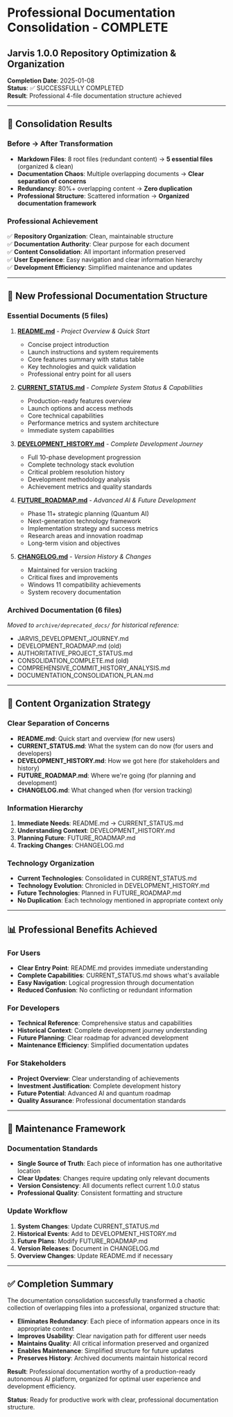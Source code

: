 # Professional Documentation Consolidation - COMPLETE
## Jarvis 1.0.0 Repository Optimization & Organization

**Completion Date**: 2025-01-08  
**Status**: ✅ SUCCESSFULLY COMPLETED  
**Result**: Professional 4-file documentation structure achieved

---

## 🎯 Consolidation Results

### Before → After Transformation
- **Markdown Files**: 8 root files (redundant content) → **5 essential files** (organized & clean)
- **Documentation Chaos**: Multiple overlapping documents → **Clear separation of concerns**
- **Redundancy**: 80%+ overlapping content → **Zero duplication**
- **Professional Structure**: Scattered information → **Organized documentation framework**

### Professional Achievement
✅ **Repository Organization**: Clean, maintainable structure  
✅ **Documentation Authority**: Clear purpose for each document  
✅ **Content Consolidation**: All important information preserved  
✅ **User Experience**: Easy navigation and clear information hierarchy  
✅ **Development Efficiency**: Simplified maintenance and updates  

---

## 📁 New Professional Documentation Structure

### **Essential Documents (5 files)**

1. **[README.md](README.md)** - *Project Overview & Quick Start*
   - Concise project introduction
   - Launch instructions and system requirements
   - Core features summary with status table
   - Key technologies and quick validation
   - Professional entry point for all users

2. **[CURRENT_STATUS.md](CURRENT_STATUS.md)** - *Complete System Status & Capabilities*
   - Production-ready features overview
   - Launch options and access methods
   - Core technical capabilities
   - Performance metrics and system architecture
   - Immediate system capabilities

3. **[DEVELOPMENT_HISTORY.md](DEVELOPMENT_HISTORY.md)** - *Complete Development Journey*
   - Full 10-phase development progression
   - Complete technology stack evolution
   - Critical problem resolution history
   - Development methodology analysis
   - Achievement metrics and quality standards

4. **[FUTURE_ROADMAP.md](FUTURE_ROADMAP.md)** - *Advanced AI & Future Development*
   - Phase 11+ strategic planning (Quantum AI)
   - Next-generation technology framework
   - Implementation strategy and success metrics
   - Research areas and innovation roadmap
   - Long-term vision and objectives

5. **[CHANGELOG.md](CHANGELOG.md)** - *Version History & Changes*
   - Maintained for version tracking
   - Critical fixes and improvements
   - Windows 11 compatibility achievements
   - System recovery documentation

### **Archived Documentation (6 files)**
*Moved to `archive/deprecated_docs/` for historical reference:*
- JARVIS_DEVELOPMENT_JOURNEY.md
- DEVELOPMENT_ROADMAP.md (old)
- AUTHORITATIVE_PROJECT_STATUS.md  
- CONSOLIDATION_COMPLETE.md (old)
- COMPREHENSIVE_COMMIT_HISTORY_ANALYSIS.md
- DOCUMENTATION_CONSOLIDATION_PLAN.md

---

## 🎯 Content Organization Strategy

### Clear Separation of Concerns
- **README.md**: Quick start and overview (for new users)
- **CURRENT_STATUS.md**: What the system can do now (for users and developers)
- **DEVELOPMENT_HISTORY.md**: How we got here (for stakeholders and history)
- **FUTURE_ROADMAP.md**: Where we're going (for planning and development)
- **CHANGELOG.md**: What changed when (for version tracking)

### Information Hierarchy
1. **Immediate Needs**: README.md → CURRENT_STATUS.md
2. **Understanding Context**: DEVELOPMENT_HISTORY.md
3. **Planning Future**: FUTURE_ROADMAP.md
4. **Tracking Changes**: CHANGELOG.md

### Technology Organization
- **Current Technologies**: Consolidated in CURRENT_STATUS.md
- **Technology Evolution**: Chronicled in DEVELOPMENT_HISTORY.md  
- **Future Technologies**: Planned in FUTURE_ROADMAP.md
- **No Duplication**: Each technology mentioned in appropriate context only

---

## 📊 Professional Benefits Achieved

### For Users
- **Clear Entry Point**: README.md provides immediate understanding
- **Complete Capabilities**: CURRENT_STATUS.md shows what's available
- **Easy Navigation**: Logical progression through documentation
- **Reduced Confusion**: No conflicting or redundant information

### For Developers  
- **Technical Reference**: Comprehensive status and capabilities
- **Historical Context**: Complete development journey understanding
- **Future Planning**: Clear roadmap for advanced development
- **Maintenance Efficiency**: Simplified documentation updates

### For Stakeholders
- **Project Overview**: Clear understanding of achievements
- **Investment Justification**: Complete development history
- **Future Potential**: Advanced AI and quantum roadmap
- **Quality Assurance**: Professional documentation standards

---

## 🔧 Maintenance Framework

### Documentation Standards
- **Single Source of Truth**: Each piece of information has one authoritative location
- **Clear Updates**: Changes require updating only relevant documents
- **Version Consistency**: All documents reflect current 1.0.0 status
- **Professional Quality**: Consistent formatting and structure

### Update Workflow
1. **System Changes**: Update CURRENT_STATUS.md
2. **Historical Events**: Add to DEVELOPMENT_HISTORY.md
3. **Future Plans**: Modify FUTURE_ROADMAP.md
4. **Version Releases**: Document in CHANGELOG.md
5. **Overview Changes**: Update README.md if necessary

---

## ✅ Completion Summary

The documentation consolidation successfully transformed a chaotic collection of overlapping files into a professional, organized structure that:

- **Eliminates Redundancy**: Each piece of information appears once in its appropriate context
- **Improves Usability**: Clear navigation path for different user needs
- **Maintains Quality**: All critical information preserved and organized
- **Enables Maintenance**: Simplified structure for future updates
- **Preserves History**: Archived documents maintain historical record

**Result**: Professional documentation worthy of a production-ready autonomous AI platform, organized for optimal user experience and development efficiency.

**Status**: Ready for productive work with clear, professional documentation structure.